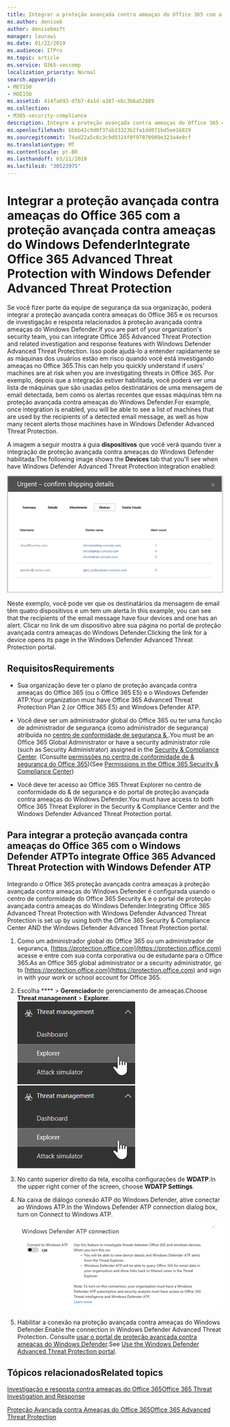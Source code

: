 ```yaml
---
title: Integrar a proteção avançada contra ameaças do Office 365 com a proteção avançada contra ameaças do Windows Defender
ms.author: deniseb
author: denisebmsft
manager: laurawi
ms.date: 01/22/2019
ms.audience: ITPro
ms.topic: article
ms.service: O365-seccomp
localization_priority: Normal
search.appverid:
- MET150
- MOE150
ms.assetid: 414fa693-d7b7-4a1d-a387-ebc3b6a52889
ms.collection:
- M365-security-compliance
description: Integre a proteção avançada contra ameaças do Office 365 com a proteção avançada contra ameaças do Windows Defender para ver informações mais detalhadas sobre o gerenciamento de ameaças.
ms.openlocfilehash: bbbb42c9d0f37ab33323b2fa1dd071bd5ee16829
ms.sourcegitcommit: 74ad22a5c6c3c9d9324f0f97070909e323a4e9cf
ms.translationtype: MT
ms.contentlocale: pt-BR
ms.lasthandoff: 03/11/2019
ms.locfileid: "30523975"
---
```

# <a name="integrate-office-365-advanced-threat-protection-with-windows-defender-advanced-threat-protection"></a><span data-ttu-id="2266a-103">Integrar a proteção avançada contra ameaças do Office 365 com a proteção avançada contra ameaças do Windows Defender</span><span class="sxs-lookup"><span data-stu-id="2266a-103">Integrate Office 365 Advanced Threat Protection with Windows Defender Advanced Threat Protection</span></span>

<span data-ttu-id="2266a-104">Se você fizer parte da equipe de segurança da sua organização, poderá integrar a proteção avançada contra ameaças do Office 365 e os recursos de investigação e resposta relacionados à proteção avançada contra ameaças do Windows Defender.</span><span class="sxs-lookup"><span data-stu-id="2266a-104">If you are part of your organization's security team, you can integrate Office 365 Advanced Threat Protection and related investigation and response features with Windows Defender Advanced Threat Protection.</span></span> <span data-ttu-id="2266a-105">Isso pode ajudá-lo a entender rapidamente se as máquinas dos usuários estão em risco quando você está investigando ameaças no Office 365.</span><span class="sxs-lookup"><span data-stu-id="2266a-105">This can help you quickly understand if users' machines are at risk when you are investigating threats in Office 365.</span></span> <span data-ttu-id="2266a-106">Por exemplo, depois que a integração estiver habilitada, você poderá ver uma lista de máquinas que são usadas pelos destinatários de uma mensagem de email detectada, bem como os alertas recentes que essas máquinas têm na proteção avançada contra ameaças do Windows Defender.</span><span class="sxs-lookup"><span data-stu-id="2266a-106">For example, once integration is enabled, you will be able to see a list of machines that are used by the recipients of a detected email message, as well as how many recent alerts those machines have in Windows Defender Advanced Threat Protection.</span></span>
  
<span data-ttu-id="2266a-107">A imagem a seguir mostra a guia **dispositivos** que você verá quando tiver a integração de proteção avançada contra ameaças do Windows Defender habilitada:</span><span class="sxs-lookup"><span data-stu-id="2266a-107">The following image shows the **Devices** tab that you'll see when have Windows Defender Advanced Threat Protection integration enabled:</span></span> 
  
![Quando o Windows Defender ATP estiver habilitado, você poderá ver uma lista de computadores com alertas.](media/fec928ea-8f0c-44d7-80b9-a2e0a8cd4e89.PNG)
  
<span data-ttu-id="2266a-109">Neste exemplo, você pode ver que os destinatários da mensagem de email têm quatro dispositivos e um tem um alerta.</span><span class="sxs-lookup"><span data-stu-id="2266a-109">In this example, you can see that the recipients of the email message have four devices and one has an alert.</span></span> <span data-ttu-id="2266a-110">Clicar no link de um dispositivo abre sua página no portal de proteção avançada contra ameaças do Windows Defender.</span><span class="sxs-lookup"><span data-stu-id="2266a-110">Clicking the link for a device opens its page in the Windows Defender Advanced Threat Protection portal.</span></span>
  
## <a name="requirements"></a><span data-ttu-id="2266a-111">Requisitos</span><span class="sxs-lookup"><span data-stu-id="2266a-111">Requirements</span></span>

- <span data-ttu-id="2266a-112">Sua organização deve ter o plano de proteção avançada contra ameaças do Office 365 (ou o Office 365 E5) e o Windows Defender ATP.</span><span class="sxs-lookup"><span data-stu-id="2266a-112">Your organization must have Office 365 Advanced Threat Protection Plan 2 (or Office 365 E5) and Windows Defender ATP.</span></span>
    
- <span data-ttu-id="2266a-113">Você deve ser um administrador global do Office 365 ou ter uma função de administrador de segurança (como administrador de segurança) atribuída no [centro de conformidade de segurança &amp; ](https://protection.office.com).</span><span class="sxs-lookup"><span data-stu-id="2266a-113">You must be an Office 365 Global Administrator or have a security administrator role (such as Security Administrator) assigned in the [Security &amp; Compliance Center](https://protection.office.com).</span></span> <span data-ttu-id="2266a-114">(Consulte [permissões no centro de conformidade de &amp; segurança do Office 365](permissions-in-the-security-and-compliance-center.md))</span><span class="sxs-lookup"><span data-stu-id="2266a-114">(See [Permissions in the Office 365 Security &amp; Compliance Center](permissions-in-the-security-and-compliance-center.md))</span></span>
    
- <span data-ttu-id="2266a-115">Você deve ter acesso ao Office 365 Threat Explorer no centro de conformidade do & de segurança e do portal de proteção avançada contra ameaças do Windows Defender.</span><span class="sxs-lookup"><span data-stu-id="2266a-115">You must have access to both Office 365 Threat Explorer in the Security & Compliance Center and the Windows Defender Advanced Threat Protection portal.</span></span>
    
## <a name="to-integrate-office-365-advanced-threat-protection-with-windows-defender-atp"></a><span data-ttu-id="2266a-116">Para integrar a proteção avançada contra ameaças do Office 365 com o Windows Defender ATP</span><span class="sxs-lookup"><span data-stu-id="2266a-116">To integrate Office 365 Advanced Threat Protection with Windows Defender ATP</span></span>

<span data-ttu-id="2266a-117">Integrando o Office 365 proteção avançada contra ameaças à proteção avançada contra ameaças do Windows Defender é configurada usando o centro de conformidade do Office 365 Security & e o portal de proteção avançada contra ameaças do Windows Defender.</span><span class="sxs-lookup"><span data-stu-id="2266a-117">Integrating Office 365 Advanced Threat Protection with Windows Defender Advanced Threat Protection is set up by using both the Office 365 Security & Compliance Center AND the Windows Defender Advanced Threat Protection portal.</span></span>
  
1. <span data-ttu-id="2266a-118">Como um administrador global do Office 365 ou um administrador de segurança, [https://protection.office.com](https://protection.office.com) acesse e entre com sua conta corporativa ou de estudante para o Office 365.</span><span class="sxs-lookup"><span data-stu-id="2266a-118">As an Office 365 global administrator or a security administrator, go to [https://protection.office.com](https://protection.office.com) and sign in with your work or school account for Office 365.</span></span> 
    
2. <span data-ttu-id="2266a-119">Escolha \*\*\*\* \> **Gerenciador**de gerenciamento de ameaças.</span><span class="sxs-lookup"><span data-stu-id="2266a-119">Choose **Threat management** \> **Explorer**.</span></span><br><span data-ttu-id="2266a-120">![Gerenciador no menu de gerenciamento de ameaças](media/ThreatMgmt-Explorer-nav.png)</span><span class="sxs-lookup"><span data-stu-id="2266a-120">![Explorer in Threat Management menu](media/ThreatMgmt-Explorer-nav.png)</span></span><br>
    
3. <span data-ttu-id="2266a-121">No canto superior direito da tela, escolha configurações de **WDATP**.</span><span class="sxs-lookup"><span data-stu-id="2266a-121">In the upper right corner of the screen, choose **WDATP Settings**.</span></span>
    
4. <span data-ttu-id="2266a-122">Na caixa de diálogo conexão ATP do Windows Defender, ative conectar ao Windows ATP.</span><span class="sxs-lookup"><span data-stu-id="2266a-122">In the Windows Defender ATP connection dialog box, turn on Connect to Windows ATP.</span></span><br>![Conexão ATP do Windows Defender](media/Explorer-WDATPConnection-dialog.png)<br>
    
5. <span data-ttu-id="2266a-124">Habilitar a conexão na proteção avançada contra ameaças do Windows Defender.</span><span class="sxs-lookup"><span data-stu-id="2266a-124">Enable the connection in Windows Defender Advanced Threat Protection.</span></span> <span data-ttu-id="2266a-125">Consulte [usar o portal de proteção avançada contra ameaças do Windows Defender](https://go.microsoft.com/fwlink/?linkid=859690).</span><span class="sxs-lookup"><span data-stu-id="2266a-125">See [Use the Windows Defender Advanced Threat Protection portal](https://go.microsoft.com/fwlink/?linkid=859690).</span></span>

  
## <a name="related-topics"></a><span data-ttu-id="2266a-126">Tópicos relacionados</span><span class="sxs-lookup"><span data-stu-id="2266a-126">Related topics</span></span>

[<span data-ttu-id="2266a-127">Investigação e resposta contra ameaças do Office 365</span><span class="sxs-lookup"><span data-stu-id="2266a-127">Office 365 Threat Investigation and Response</span></span>](office-365-ti.md)
  
[<span data-ttu-id="2266a-128">Proteção Avançada contra Ameaças do Office 365</span><span class="sxs-lookup"><span data-stu-id="2266a-128">Office 365 Advanced Threat Protection</span></span>](office-365-atp.md)
  

